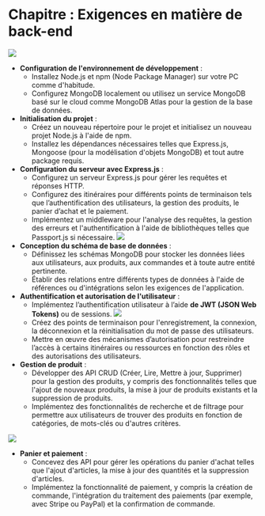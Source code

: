 # Chapitre : Exigences en matière de back-end

![](https://i.imgur.com/p5kDvZE.png)

* **Configuration de l'environnement de développement** :
  * Installez Node.js et npm (Node Package Manager) sur votre PC comme d'habitude.
  * Configurez MongoDB localement ou utilisez un service MongoDB basé sur le cloud comme MongoDB Atlas pour la gestion de la base de données.
* **Initialisation du projet** :
  * Créez un nouveau répertoire pour le projet et initialisez un nouveau projet Node.js à l'aide de npm.
  * Installez les dépendances nécessaires telles que Express.js, Mongoose (pour la modélisation d'objets MongoDB) et tout autre package requis.
* **Configuration du serveur avec Express.js** :
  * Configurez un serveur Express.js pour gérer les requêtes et réponses HTTP.
  * Configurez des itinéraires pour différents points de terminaison tels que l’authentification des utilisateurs, la gestion des produits, le panier d’achat et le paiement.
  * Implémentez un middleware pour l'analyse des requêtes, la gestion des erreurs et l'authentification à l'aide de bibliothèques telles que Passport.js si nécessaire.
    ![](https://i.imgur.com/9oQKNm5.png)
* **Conception du schéma de base de données** :
  * Définissez les schémas MongoDB pour stocker les données liées aux utilisateurs, aux produits, aux commandes et à toute autre entité pertinente.
  * Établir des relations entre différents types de données à l'aide de références ou d'intégrations selon les exigences de l'application.
* **Authentification et autorisation de l'utilisateur** :
  * Implémentez l’authentification utilisateur à l’aide **de JWT (JSON Web Tokens)** ou de sessions.
    ![](https://i.imgur.com/7OBUThn.png)
  * Créez des points de terminaison pour l'enregistrement, la connexion, la déconnexion et la réinitialisation du mot de passe des utilisateurs.
  * Mettre en œuvre des mécanismes d’autorisation pour restreindre l’accès à certains itinéraires ou ressources en fonction des rôles et des autorisations des utilisateurs.
* **Gestion de produit** :
  * Développer des API CRUD (Créer, Lire, Mettre à jour, Supprimer) pour la gestion des produits, y compris des fonctionnalités telles que l'ajout de nouveaux produits, la mise à jour de produits existants et la suppression de produits.
  * Implémentez des fonctionnalités de recherche et de filtrage pour permettre aux utilisateurs de trouver des produits en fonction de catégories, de mots-clés ou d'autres critères.

![](https://i.imgur.com/ezrrh1S.jpeg)

* **Panier et paiement** :
  * Concevez des API pour gérer les opérations du panier d'achat telles que l'ajout d'articles, la mise à jour des quantités et la suppression d'articles.
  * Implémentez la fonctionnalité de paiement, y compris la création de commande, l'intégration du traitement des paiements (par exemple, avec Stripe ou PayPal) et la confirmation de commande.
